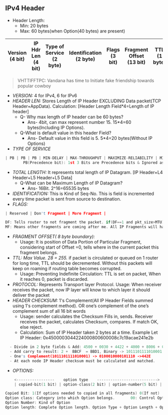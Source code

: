 ## IPv4 Header
- Header Length:
  - Min: 20 bytes
  - Max: 60 bytes(when Option(40 bytes) are present)

| Version (4 bit) | IP Hdr Len (4 bit) | Type of Service (2 byte) | Identification (2 byte) | Flags (3 bit) | Fragment Offset (13 bit) |TTL (1 byte) | Protocol (1 byte) | IP Hdr Chksum only (2 byte) | SrcIP (4byte) | DstIP (4 byte) | IP Options (0-40bytes) | Padding | 
|---|---|---|---|---|---|---|---|---|---|---|---|---|

>VHTTIFFTPC: Vandana has time to Initiate fake friendship towards popular cowboy


- *VERSION:* 4 for IPv4, 6 for IPv6
- *HEADER LEN:* Stores Length of IP Header EXCLUDING Data packet(TCP Header+AppData). Calculation: [Header Length Field*4=Length of IP header]
    - Q- Why max length of IP header can be 60 bytes?              
      - Ans- 4bit, can max represent number 15. 15*4=60 bytes(Including IP Options). 
    - Q-What is default value in this header Field?              
      - Ans- Default value in this field is 5. 5*4=20 bytes(Without IP Options) 
- *TYPE OF SERVICE*  
```c
| PB | PB | PB | MIN-DELAY | MAX-THROUGHPUT | MAXIMIZE-RELIABILITY | MINIMIZE-MONTERAY-COST | UNUSED |
        PB(Precedence bit): 1st 3 Bits are Precedence bits & Ignored as of Today
```        
- *TOTAL LENGTH:* It represents total length of  IP Datagram.  [IP Header+L4 Header+L5 Header+L5 Data]
  - Q-What can be Maximum Length of IP Datagram?        
    - Ans- 16Bit. 2^16=65535 bytes
- *IDENTIFICATION:* This is Kind of Seq-No. This is field is incremented every time packet is sent from source to destination. 
- *FLAGS:*    
```c
| Reserved | Don't Fragment | More Fragment |

DF: Tells router to not fragment the packet. if(DF==1 and pkt_size>MTU) //Discard the pkt. Send [ICMP] message back.
MF: Means other fragments are coming after me. All IP Fragments will have MF=1, But last will have MF=0.
```
- *FRAGMENT OFFSET( 8 byte boundary):* 
  - Usage: It is position of Data Portion of Particular Fragment, considering start of Offset =0, tells where in the current packet this fragment belongs.
- *TTL: Max Value. 28 = 255.* if packet is circulated or queued on 1 router for long time, TTL should be decremented. Without this packets will keep on roaming if routing table becomes corrupted.
  - Usage:  Preventing Indefinite Circulation: TTL is set on packet, When it reaches 0, packet is discarded.
- *PROTOCOL:* Represents Transport layer Protocol.  Usage: When receiver receives the packet, now IP layer will know to which layer it should deliver the packet  
- *HEADER CHECKSUM:* 1's Complement(All IP Header Fields summed using 1's complement method).    OR     one’s complement of the one’s complement sum of all 16 bit words
  - Usage: sender calculates the Checksum Fills in, sends. Receiver receives the packet, calculates Checksum, compares. If match OK, else reject. 
  - Calculation: Sum of IP Header taken 2 bytes at a time. Example Let IP Header: 0x4500003044224000800600008c7c19acae241e2b
```c
  - Divide in 2 byte fields & Add: 4500 + 0030 + 4422 + 4000 + 8006 + 0000 + 8c7c + 19ac + ae24 + 1e2b = 2BBCF
  - Add carry to result: 2 +  BBCF  = BBD1, Binary -> 1011101111010001
  - One's Complement(1011101111010001) -> 0100010000101110 ->442E
  - At each node IP Header checksum must be calculated and matched. 
```
- *OPTIONS:*
```c
    <-----------------    option type    --------------------------->
    | copied-bit(1 bit) | option-class(2 bit) | option-number(5 bit) | option-length(8 bit) | option-data(variable) |

Copied Bit: 1(If options needed to copied in all fragments) 0(If not)
Option class: Category into which Option belongs.       00: Control Option, 10: Debugging & Measurement
Option Number: Kind of Option
Option length: Complete Option length. Option Type + Option Length + Option data    
```
